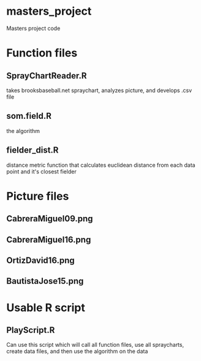 # masters_project
Masters project code

# Function files
## SprayChartReader.R
takes brooksbaseball.net spraychart, analyzes picture, and develops .csv file
## som.field.R
the algorithm
## fielder_dist.R
distance metric function that calculates euclidean distance from each data point and it's closest fielder

# Picture files
## CabreraMiguel09.png
## CabreraMiguel16.png
## OrtizDavid16.png
## BautistaJose15.png

# Usable R script
## PlayScript.R
Can use this script which will call all function files, use all spraycharts, create data files, and then use the algorithm on the data
